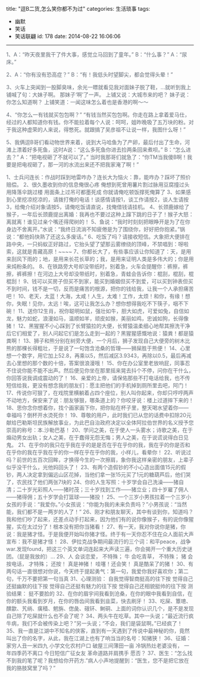 title: "逗B二货,怎么笑你都不为过"
categories: 生活琐事
tags:
  - 幽默
  - 笑话
  - 笑话联翩
id: 178
date: 2014-08-22 16:06:06
---

<span style="color: #656d77;">1、A：“昨天夜里我干了件大事，感觉立马回到了童年。”</span>
<span style="color: #656d77;">B：“什么事？”</span>
<span style="color: #656d77;">A：“尿床。”</span>

<span style="color: #656d77;">2、A：“你有没有恐高症？”</span>
<span style="color: #656d77;">B：“有！我低头时望脚尖，都会觉得头晕！”</span>

<span style="color: #656d77;">3、火车上突闻到一股脚臭味，余光一瞟就看见我对面妹子脱了鞋，…就听到我上铺喊了句：大妹子啊。</span>
<span style="color: #656d77;">那妹子‘啊’了一声。</span>
<span style="color: #656d77;">上铺又说：大城市来的吧？</span>
<span style="color: #656d77;">妹子说：你怎么知道啊？</span>
<span style="color: #656d77;">上铺笑道：一闻这味怎么着也是香港的啊～～</span>

<span style="color: #656d77;">4、“你怎么一有钱就买包包啊？”</span>
<span style="color: #656d77;">“有钱当然买包包啊。你走在路上拿着爱马仕，经过的人都知道你有钱。你不能拉着每个人说：呵呵，姐昨晚吸了五万块的粉。对于我这种虚荣的人来说，得憋死。就跟搞了吴彦祖不让说一样，我图什么呀！”</span>

<span style="color: #656d77;">5、我俩逗B哥们看动物世界来着，说到大马哈鱼为了产卵，最后付出了生命，河滩上漂着好多死鱼，这时A说：“这么多死鱼你进去捡两条回来煮呗。”</span>
<span style="color: #656d77;">B：“怎么进去？”</span>
<span style="color: #656d77;">A：“把电视砸了不就可以了。”</span>
<span style="color: #656d77;">当时我那哥们就急了：“你TM当我傻B啊！我要是把电视砸了，那一河的水流出来还不把我家淹了啊！”</span>
 <!--nextpage--> 
<span style="color: #656d77;">1、士兵问连长：作战时踩到地雷咋办？连长大为恼火：靠，能咋办？踩坏了照价赔偿。</span>
<span style="color: #656d77;">2、很久墨收到你的信息俺很心疼</span>
<span style="color: #656d77;">俺想到死曾用薯片割过脉用豆腐撞过头用降落伞跳过楼</span>
<span style="color: #656d77;">用面条上过吊可都墨死成</span>
<span style="color: #656d77;">你就请俺吃顿饭撑死俺算了</span>
<span style="color: #656d77;">3、如果感到心里挖凉挖凉的，请拨打俺的电话！谈感情请按1，谈工作请按2，谈人生请按3，给俺介绍对象请按5，请俺吃饭请直说，找俺借钱请挂机。</span>
<span style="color: #656d77;">4、长颈鹿嫁给了猴子，一年后长颈鹿提出离婚：我再也不要过这种上蹿下跳的日子了！猴子大怒：离就离！谁见过亲个嘴还得爬树的！</span>
<span style="color: #656d77;">5、鱼说：“我时时刻刻把眼睁开是为了在你身边不舍离开。”水说：“我终日流淌不知疲倦是为了围绕你，好好把你抱紧。”锅说：“都他妈快熟了还这么多废话。”</span>
<span style="color: #656d77;">6、吃饭了吗？请接收短信。大象把大便排在路中央，一只蚂蚁正好路过，它抬头望了望那云雾缭绕的顶峰，不禁唱到：呀啦索，这就是青藏高原！~~~~</span>
<span style="color: #656d77;">7、你都长大了，有些事应该让你知道了：天，是用来刮风下雨的；地，是用来长花长草的；我，是用来证明人类是多伟大的；你是用来炖粉条的。</span>
<span style="color: #656d77;">8、在铁路旁大号却没带纸时，别着急，火车会提醒你：裤擦，裤擦，裤裤擦！在河边上大号却没带纸时，别着急，青蛙会告诉你：棍刮，棍刮，棍棍刮！</span>
<span style="color: #656d77;">9、钱可以买房子但买不到家，能买到婚姻但买不到爱，可以买到钟表但买不到时间，钱不是一切，反而是痛苦的根源，把你的钱给我，让我一个人承担痛苦吧！</span>
<span style="color: #656d77;">10、老天，太蓝！大海，太咸！人生，太难！工作，太烦！和你，有缘！想你，失眠！见你，太远！唉，这可让我怎么办？想你想得我吃不下筷子，咽不下碗！</span>
<span style="color: #656d77;">11、送你12生肖，祝你聪明如鼠，强壮如牛，胆大如虎，可爱如兔，自信如龙，魅力如蛇，浪漫如马，温顺如羊，顽皮如猴，美丽如鸡，忠诚如狗，长得像猪！</span>
<span style="color: #656d77;">12、黑猩猩不小心踩到了长臂猿拉的大便，长臂猿温柔细心地帮其擦洗干净后它们相爱了，别人问起它们是怎么走到一起的？黑猩猩感慨地说：猿粪！都是猿粪啊！</span>
<span style="color: #656d77;">13、狮子和熊分别在树旁大便，一个月后，狮子发现自己大便旁的树木比熊的那棵长得粗壮，于是说了一句饱含沧桑的哲理——狮屎胜于熊便！</span>
<span style="color: #656d77;">14、心里想一个数字，用它加上52.8，再乘以5，然后减区3.9343，再除以0.5，最后再减去心里想的那个数的十倍，答案很浪漫哦！</span>
<span style="color: #656d77;">15、你在办公室里老放响屁，同事忍不住说你能不能不出声。然后便见你坐在那里摇来晃去抖个不停，问你在干什么，你回答说我调成震动的了！</span>
<span style="color: #656d77;">16、亲爱的上帝，请保佑那些不打电话给我，也不传短信给我，更没有想念我的朋友们：愿主把他们的手机掉到厕所里去吧，阿门！</span>
<span style="color: #656d77;">17、传说你可狠了，在戏院里横躺着占四个座位，别人叫你起来，你却只哼哼两声不动地方，保安来了说：朋友够狠，哪条道上的？你咬牙说：楼上过道摔下来的！</span>
<span style="color: #656d77;">18、思你念你想着你，找个画家画下你，把你贴在杯子里，整天喝水望着你——幸福吗？倒杯开水烫死你！</span>
<span style="color: #656d77;">19、尊敬的用户，此时我们已从您的话费中扣除20元献给巴勒斯坦民族解放事业，为此巴自治政府决定以全体阿拉伯世界的名义授予您崇高的称号：本.沙勒巴基！</span>
<span style="color: #656d77;">20、学问之美，在于使人一头雾水；诗歌之美，在于煽动男女出轨；女人之美，在于蠢得无怨无悔；男人之美，在于说谎说得白日见鬼。</span>
<span style="color: #656d77;">21、在乎你的我只在乎我在乎的是是否在乎在乎你的我，我在乎的你是否和在乎你的我在乎我在乎的你一样在乎在乎你的我，小样儿，看晕你！</span>
<span style="color: #656d77;">22、听说过吗？前世的五百次回眸，才换得今生的一次擦肩，象你我这样亲密的朋友，上辈子似乎没干什么，光他妈回头了！</span>
<span style="color: #656d77;">23、有两个造假钞的不小心造出面值15元的假钞，两人决定拿到偏远山区花掉，当他们拿一张15元买了1元的糖葫芦后，他们哭了，农民找了他们两张7块的</span>
<span style="color: #656d77;">24、你的人生写照：十岁学会自己洗澡——猪自清；二十岁光彩照人——猪时茂；三十岁找到工作——猪立业；四十岁雇了佣人——猪得佣；五十岁学会打篮球——猪投！</span>
<span style="color: #656d77;">25、一个三岁小男孩拉着一个三岁小女孩的手说：“我爱你。”小女孩说：“你能为我的未来负责吗？”小男孩说：“当然能，我们都不是一两岁的人了！”</span>
<span style="color: #656d77;">26、刚才和朋友聊天，其中有谈到你，知道吗？我和他们吵了起来，还差点动手打起来，因为他们有的说你像猴子，有的说你像猩猩，实在太过分了！根本没有把你当猪看！</span>
<span style="color: #656d77;">27、有一天，我对你说你是猪，你说：我是猪才怪。于是我便开始叫你猪才怪。终于有一天你忍不住在众人面前大声宣布：我不是猪才怪！</span>
<span style="color: #656d77;">28、伊拉克战争期间最流行的三个词：和平peace，战争war.发现found，把这三个英文单词连起来大声读三遍，你会揭开一个重大历史谜团。（屁是我放的）...</span>
<span style="color: #656d77;">29、人</span>
<span style="color: #656d77;">会谈恋爱，</span>
<span style="color: #656d77;">不特殊；</span>
<span style="color: #656d77;">牛</span>
<span style="color: #656d77;">会吃青草，</span>
<span style="color: #656d77;">不特殊；</span>
<span style="color: #656d77;">猪</span>
<span style="color: #656d77;">会按电话，</span>
<span style="color: #656d77;">才特殊；</span>
<span style="color: #656d77;">还按！</span>
<span style="color: #656d77;">真是神猪！</span>
<span style="color: #656d77;">哇噻！还会笑！</span>
<span style="color: #656d77;">真是酷呆了的猪！</span>
<span style="color: #656d77;">30、有两句话一直很想对你说，今天终于提起勇气：第一句，我爱你我好喜欢你；第二句，千万不要把第一句当真</span>
<span style="color: #656d77;">31、心理测验：</span>
<span style="color: #656d77;">自我觉得智商挺高的往下按</span>
<span style="color: #656d77;">觉得自己还挺幽默的往下按</span>
<span style="color: #656d77;">觉得自己还挺有魅力的往下按</span>
<span style="color: #656d77;">觉得自己还相貌挺帅的往下按</span>
<span style="color: #656d77;">测验结果：</span>
<span style="color: #656d77;">挺不要脸的</span>
<span style="color: #656d77;">32、在你的眉宇间我看到沧桑，在你的眼中我看到自信，在你的额头我看到岁月，在你的唇齿间我看到韭菜，快去刷牙！</span>
<span style="color: #656d77;">33、吃屎、簟璁、醭歙、艽绱、癀穑、魍旃、偬彘、硪钚、鲥硐、上面的词你认识几个，是不是发现自己除了吃屎就什么也不会了呢？</span>
<span style="color: #656d77;">34、两头牛在吃草。其中一头说；“最近流行疯牛病，我们不会被传染上吧？”另一头说；“不会，我们是袋鼠啊。”已经疯了！</span>
<span style="color: #656d77;">35、我一直是江湖中不知名的侠客，直到有一天遇到了传说中最神秘的你，竟然叫出了你的名字，从此，我在江湖上也有了响当当的名号：知猪狭！</span>
<span style="color: #656d77;">36、征婚：家穷人丑一米四九</span>
<span style="color: #656d77;">小学文化农村户口</span>
<span style="color: #656d77;">破屋三间薄田一亩</span>
<span style="color: #656d77;">冷锅热灶老婆没有，</span>
<span style="color: #656d77;">一年四季药不离口</span>
<span style="color: #656d77;">今日短信广征女友</span>
<span style="color: #656d77;">革命道路并肩携手</span>
<span style="color: #656d77;">愿否？</span>
<span style="color: #656d77;">37、医生：“怎么找不到我的笔了呢？我想给你开药方.”病人小声地提醒到：“医生，您不是把它放在我的胳肢窝里了吗？”</span>